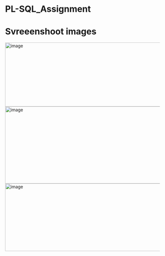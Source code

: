 # PL-SQL_Assignment

# Svreeenshoot images

<img width="752" height="208" alt="image" src="https://github.com/user-attachments/assets/e0458509-9cc6-45c6-9533-8a3911897c6a" />
<img width="780" height="250" alt="image" src="https://github.com/user-attachments/assets/57246907-e277-4702-9086-fc9d98f39d2d" />
<img width="816" height="220" alt="image" src="https://github.com/user-attachments/assets/db39d451-52a3-4f4d-b384-636d68c7595f" />


